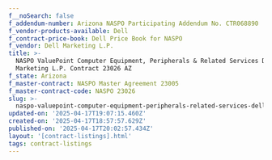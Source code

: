 ```yaml
---
f__noSearch: false
f_addendum-number: Arizona NASPO Participating Addendum No. CTR068890
f_vendor-products-available: Dell
f_contract-price-book: Dell Price Book for NASPO
f_vendor: Dell Marketing L.P.
title: >-
  NASPO ValuePoint Computer Equipment, Peripherals & Related Services Dell
  Marketing L.P. Contract 23026 AZ
f_state: Arizona
f_master-contract: NASPO Master Agreement 23005
f_master-contract-code: NASPO 23026
slug: >-
  naspo-valuepoint-computer-equipment-peripherals-related-services-dell-marketing-l-p-contract-23026-az
updated-on: '2025-04-17T19:07:15.460Z'
created-on: '2025-04-17T18:57:57.629Z'
published-on: '2025-04-17T20:02:57.434Z'
layout: '[contract-listings].html'
tags: contract-listings
---
```



